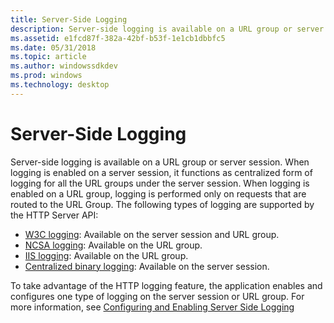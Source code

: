 ```yaml
---
title: Server-Side Logging
description: Server-side logging is available on a URL group or server session.
ms.assetid: e1fcd87f-382a-42bf-b53f-1e1cb1dbbfc5
ms.date: 05/31/2018
ms.topic: article
ms.author: windowssdkdev
ms.prod: windows
ms.technology: desktop
---
```


# Server-Side Logging

Server-side logging is available on a URL group or server session. When logging is enabled on a server session, it functions as centralized form of logging for all the URL groups under the server session. When logging is enabled on a URL group, logging is performed only on requests that are routed to the URL Group. The following types of logging are supported by the HTTP Server API:

-   [W3C logging](w3c-logging.md): Available on the server session and URL group.
-   [NCSA logging](ncsa-logging.md): Available on the URL group.
-   [IIS logging](iis-logging.md): Available on the URL group.
-   [Centralized binary logging](centralized-binary-logging.md): Available on the server session.

To take advantage of the HTTP logging feature, the application enables and configures one type of logging on the server session or URL group. For more information, see [Configuring and Enabling Server Side Logging](configuring-and-enabling-server-side-logging.md)

 

 




